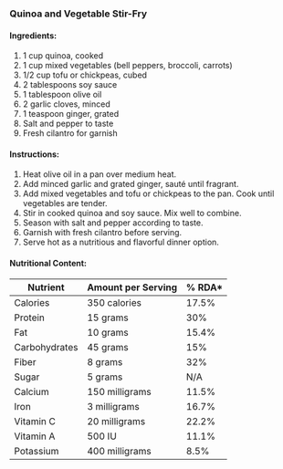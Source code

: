 ### Quinoa and Vegetable Stir-Fry

#### Ingredients:

1. 1 cup quinoa, cooked
2. 1 cup mixed vegetables (bell peppers, broccoli, carrots)
3. 1/2 cup tofu or chickpeas, cubed
4. 2 tablespoons soy sauce
5. 1 tablespoon olive oil
6. 2 garlic cloves, minced
7. 1 teaspoon ginger, grated
8. Salt and pepper to taste
9. Fresh cilantro for garnish

#### Instructions:

1. Heat olive oil in a pan over medium heat.
2. Add minced garlic and grated ginger, sauté until fragrant.
3. Add mixed vegetables and tofu or chickpeas to the pan. Cook until vegetables are tender.
4. Stir in cooked quinoa and soy sauce. Mix well to combine.
5. Season with salt and pepper according to taste.
6. Garnish with fresh cilantro before serving.
7. Serve hot as a nutritious and flavorful dinner option.

#### Nutritional Content:

| Nutrient      | Amount per Serving | % RDA* |
| ------------- | ------------------ | ------ |
| Calories      | 350 calories       | 17.5%  |
| Protein       | 15 grams           | 30%    |
| Fat           | 10 grams           | 15.4%  |
| Carbohydrates | 45 grams           | 15%    |
| Fiber         | 8 grams            | 32%    |
| Sugar         | 5 grams            | N/A    |
| Calcium       | 150 milligrams     | 11.5%  |
| Iron          | 3 milligrams       | 16.7%  |
| Vitamin C     | 20 milligrams      | 22.2%  |
| Vitamin A     | 500 IU             | 11.1%  |
| Potassium     | 400 milligrams     | 8.5%   |